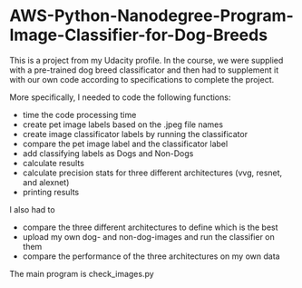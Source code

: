 # AWS-Python-Nanodegree-Program-Image-Classifier-for-Dog-Breeds

This is a project from my Udacity profile.
In the course, we were supplied with a pre-trained dog breed classificator and then had to supplement it with our own code according to specifications to complete the project.

More specifically, I needed to code the following functions: 
- time the code processing time
- create pet image labels based on the .jpeg file names
- create image classificator labels by running the classificator
- compare the pet image label and the classificator label
- add classifying labels as Dogs and Non-Dogs
- calculate results
- calculate precision stats for three different architectures (vvg, resnet, and alexnet)
- printing results

I also had to 
- compare the three different architectures to define which is the best
- upload my own dog- and non-dog-images and run the classifier on them
- compare the performance of the three architectures on my own data

The main program is check_images.py
